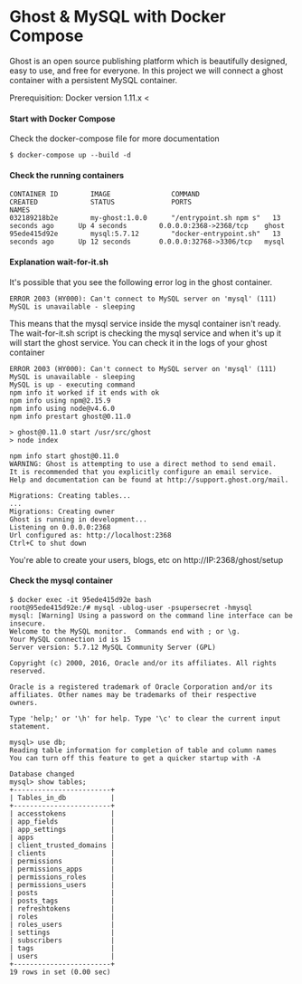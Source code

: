 # Ghost & MySQL with Docker Compose

Ghost is an open source publishing platform which is beautifully designed, easy to use, and free for everyone.
In this project we will connect a ghost container with a persistent MySQL container.

Prerequisition: Docker version 1.11.x <


#### Start with Docker Compose
Check the docker-compose file for more documentation
```
$ docker-compose up --build -d
```

#### Check the running containers
```
CONTAINER ID        IMAGE               COMMAND                  CREATED             STATUS              PORTS                     NAMES
032189218b2e        my-ghost:1.0.0      "/entrypoint.sh npm s"   13 seconds ago      Up 4 seconds        0.0.0.0:2368->2368/tcp    ghost
95ede415d92e        mysql:5.7.12        "docker-entrypoint.sh"   13 seconds ago      Up 12 seconds       0.0.0.0:32768->3306/tcp   mysql
```

#### Explanation wait-for-it.sh
It's possible that you see the following error log in the ghost container.
```
ERROR 2003 (HY000): Can't connect to MySQL server on 'mysql' (111)
MySQL is unavailable - sleeping
```
This means that the mysql service inside the mysql container isn't ready.
The wait-for-it.sh script is checking the mysql service and when it's up it will start the ghost service.
You can check it in the logs of your ghost container
```
ERROR 2003 (HY000): Can't connect to MySQL server on 'mysql' (111)
MySQL is unavailable - sleeping
MySQL is up - executing command
npm info it worked if it ends with ok
npm info using npm@2.15.9
npm info using node@v4.6.0
npm info prestart ghost@0.11.0

> ghost@0.11.0 start /usr/src/ghost
> node index

npm info start ghost@0.11.0
WARNING: Ghost is attempting to use a direct method to send email.
It is recommended that you explicitly configure an email service.
Help and documentation can be found at http://support.ghost.org/mail.

Migrations: Creating tables...
...
Migrations: Creating owner
Ghost is running in development...
Listening on 0.0.0.0:2368
Url configured as: http://localhost:2368
Ctrl+C to shut down
```

You're able to create your users, blogs, etc on http://IP:2368/ghost/setup

#### Check the mysql container
```
$ docker exec -it 95ede415d92e bash
root@95ede415d92e:/# mysql -ublog-user -psupersecret -hmysql
mysql: [Warning] Using a password on the command line interface can be insecure.
Welcome to the MySQL monitor.  Commands end with ; or \g.
Your MySQL connection id is 15
Server version: 5.7.12 MySQL Community Server (GPL)

Copyright (c) 2000, 2016, Oracle and/or its affiliates. All rights reserved.

Oracle is a registered trademark of Oracle Corporation and/or its
affiliates. Other names may be trademarks of their respective
owners.

Type 'help;' or '\h' for help. Type '\c' to clear the current input statement.

mysql> use db;
Reading table information for completion of table and column names
You can turn off this feature to get a quicker startup with -A

Database changed
mysql> show tables;
+------------------------+
| Tables_in_db           |
+------------------------+
| accesstokens           |
| app_fields             |
| app_settings           |
| apps                   |
| client_trusted_domains |
| clients                |
| permissions            |
| permissions_apps       |
| permissions_roles      |
| permissions_users      |
| posts                  |
| posts_tags             |
| refreshtokens          |
| roles                  |
| roles_users            |
| settings               |
| subscribers            |
| tags                   |
| users                  |
+------------------------+
19 rows in set (0.00 sec)
```
